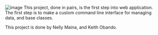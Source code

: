 ![image](https://user-images.githubusercontent.com/99280364/183242557-dcc6e14a-b2a1-4db1-a0eb-cb459eec97de.png)
This project, done in pairs, is the first step into web application.
The first step is to make a custom
command line interface for managing data, and base classes.

This project is done by Nelly Maina, and Keith Obando.
